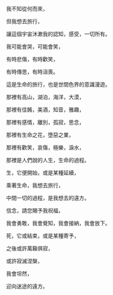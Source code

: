我不知從何而來，

但我想去旅行，

讓這個宇宙沐漱我的認知，感受，一切所有。

我可能會哭，可能會笑，

有時悲傷，有時歡笑，

有時傳思，有時沮喪。

這是生命的旅行，也是世間色界的意識漫遊。

那裡有高山，湖泊，海洋，大漠，

那裡有佳餚，美酒，知音，雅趣，

那裡有感情，離別，孤寂，思念，

那裡有生命之花，墮惡之業，

那裡有歡笑，哀傷，極樂，淚水，

那裡是人們說的人生，生命的過程。

生，它便開始，或是某種延續，

乘著生命，我想去旅行，

中間一切的過程，是我想去的遠方。

信念，請您賜予我祝福，

我會勇敢，我會覺知，我會接納，我會放下。

死，它或結束，或是某種寄予，

之後或許萬籟俱寂，

或許寂滅涅槃，

我會坦然，

迎向迷途的遠方。